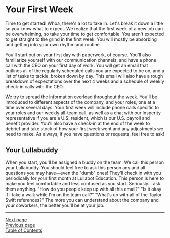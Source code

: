 # Your First Week

Time to get started! Whoa, there's a lot to take in. Let's break it down a little so you know what to expect. We realize that the first week of a new job can be overwhelming, so take your time to get comfortable. You aren't expected to get straight to the grind in the first week. You will mostly be absorbing and getting into your own rhythm and routine.

You'll start out on your first day with paperwork, of course. You'll also familiarize yourself with our communication channels, and have a phone call with the CEO on your first day of work. You will get an email that outlines all of the regularly scheduled calls you are expected to be on, and a list of tasks to tackle, broken down by day. This email will also have a rough breakdown of expectations over the next 4 weeks and a schedule of weekly check-in calls with the CEO.

We try to spread the information overload throughout the week. You'll be introduced to different aspects of the company, and your roles, one at a time over several days. Your first week will include phone calls specific to your roles and our weekly all-team call, as well as a chat with our Insperity representative if you are a U.S. resident, which is our U.S. payroll and benefit provider. You'll also have a check-in at the end of the week to debrief and take stock of how your first week went and any adjustments we need to make. As always, if you have questions or requests, feel free to ask!

## Your Lullabuddy

When you start, you'll be assigned a buddy on the team. We call this person your Lullabuddy. You should feel free to ask this person any and all questions you may have—even the "dumb" ones! They'll check in with you periodically for your first month at Lullabot Education. This person is here to make you feel comfortable and less confused as you start. Seriously... ask them anything. "How do you people keep up with all this email?" "Is it okay if I take a walk while I'm on the team call?" "What's up with all of the Taylor Swift references?" The more you can understand about the company and your coworkers, the better you'll be at your job.

---
[Next page](03first_90_days.md)  
[Previous page](01distributed.md)  
[Table of Contents](../README.md#table-of-contents)
